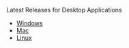 Latest Releases for Desktop Applications
- [Windows](https://gitlab.com/msoe.edu/sdl/sdl/canvascapture/releases/permalink/latest)
- [Mac](https://github.com/yorkwmsoe/canvascapture/releases/latest)
- [Linux](https://gitlab.com/msoe.edu/sdl/sdl/canvascapture/releases/permalink/latest)
